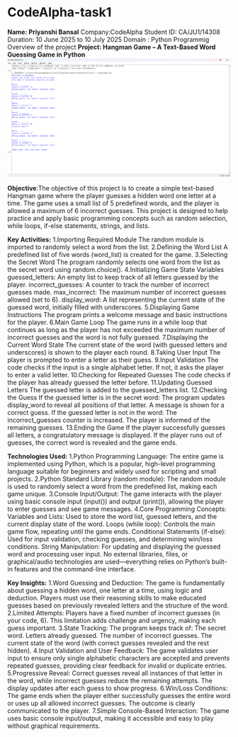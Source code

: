 # CodeAlpha-task1
**Name: Priyanshi Bansal**
Company:CodeAlpha 
Student ID: CA/JU1/14308
Duration: 10 June 2025 to 10 July 2025
Domain : Python Programmig 
Overview of the project
**Project: Hangman Game – A Text-Based Word Guessing Game in Python**
![image alt](https://github.com/Priyanshi19-ba/CodeAlpha-task1/blob/a4d6c1ee60c9e5bd3f323dd1105f8e6bbfa74bcc/Screenshot%202025-07-06%20180959.png)

**Objective**:The objective of this project is to create a simple text-based Hangman game where the player guesses a hidden word one letter at a time. The game uses a small list of 5 predefined words, and the player is allowed a maximum of 6 incorrect guesses. This project is designed to help practice and apply basic programming concepts such as random selection, while loops, if-else statements, strings, and lists.

**Key Activities:**
1.Importing Required Module
The random module is imported to randomly select a word from the list.
2.Defining the Word List
A predefined list of five words (word_list) is created for the game.
3.Selecting the Secret Word
The program randomly selects one word from the list as the secret word using random.choice().
4.Initializing Game State Variables
guessed_letters: An empty list to keep track of all letters guessed by the player.
incorrect_guesses: A counter to track the number of incorrect guesses made.
max_incorrect: The maximum number of incorrect guesses allowed (set to 6).
display_word: A list representing the current state of the guessed word, initially filled with underscores.
5.Displaying Game Instructions
The program prints a welcome message and basic instructions for the player.
6.Main Game Loop
The game runs in a while loop that continues as long as the player has not exceeded the maximum number of incorrect guesses and the word is not fully guessed.
7.Displaying the Current Word State
The current state of the word (with guessed letters and underscores) is shown to the player each round.
8.Taking User Input
The player is prompted to enter a letter as their guess.
9.Input Validation
The code checks if the input is a single alphabet letter.
If not, it asks the player to enter a valid letter.
10.Checking for Repeated Guesses
The code checks if the player has already guessed the letter before.
11.Updating Guessed Letters
The guessed letter is added to the guessed_letters list.
12.Checking the Guess
If the guessed letter is in the secret word:
The program updates display_word to reveal all positions of that letter.
A message is shown for a correct guess.
If the guessed letter is not in the word:
The incorrect_guesses counter is increased.
The player is informed of the remaining guesses.
13.Ending the Game
If the player successfully guesses all letters, a congratulatory message is displayed.
If the player runs out of guesses, the correct word is revealed and the game ends.

**Technologies Used:**
1.Python Programming Language:
The entire game is implemented using Python, which is a popular, high-level programming language suitable for beginners and widely used for scripting and small projects.
2.Python Standard Library (random module):
The random module is used to randomly select a word from the predefined list, making each game unique.
3.Console Input/Output:
The game interacts with the player using basic console input (input()) and output (print()), allowing the player to enter guesses and see game messages.
4.Core Programming Concepts:
Variables and Lists: Used to store the word list, guessed letters, and the current display state of the word.
Loops (while loop): Controls the main game flow, repeating until the game ends.
Conditional Statements (if-else): Used for input validation, checking guesses, and determining win/loss conditions.
String Manipulation: For updating and displaying the guessed word and processing user input.
No external libraries, files, or graphical/audio technologies are used—everything relies on Python’s built-in features and the command-line interface.

**Key Insights:**
1.Word Guessing and Deduction:
The game is fundamentally about guessing a hidden word, one letter at a time, using logic and deduction. Players must use their reasoning skills to make educated guesses based on previously revealed letters and the structure of the word.
2.Limited Attempts:
Players have a fixed number of incorrect guesses (in your code, 6). This limitation adds challenge and urgency, making each guess important.
3.State Tracking:
The program keeps track of:
The secret word.
Letters already guessed.
The number of incorrect guesses.
The current state of the word (with correct guesses revealed and the rest hidden).
4.Input Validation and User Feedback:
The game validates user input to ensure only single alphabetic characters are accepted and prevents repeated guesses, providing clear feedback for invalid or duplicate entries.
5.Progressive Reveal:
Correct guesses reveal all instances of that letter in the word, while incorrect guesses reduce the remaining attempts. The display updates after each guess to show progress.
6.Win/Loss Conditions:
The game ends when the player either successfully guesses the entire word or uses up all allowed incorrect guesses. The outcome is clearly communicated to the player.
7.Simple Console-Based Interaction:
The game uses basic console input/output, making it accessible and easy to play without graphical requirements.

